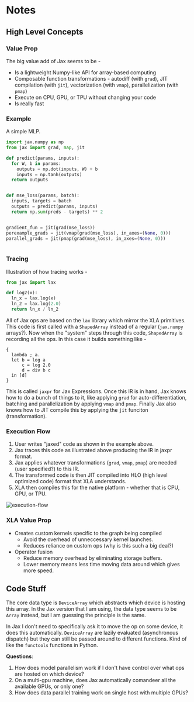# Notes

## High Level Concepts

### Value Prop

The big value add of Jax seems to be -

* Is a lightweight Numpy-like API for array-based computing
* Composable function transformations - autodiff (with `grad`), JIT compilation (with `jit`), vectorization (with `vmap`), parallelization (with `pmap`)
* Execute on CPU, GPU, or TPU without changing your code
* Is really fast

### Example

A simple MLP.

```python
import jax.numpy as np
from jax import grad, map, jit

def predict(params, inputs):
  for W, b in params:
    outputs = np.dot(inputs, W) + b
    inputs = np.tanh(outputs)
  return outputs


def mse_loss(params, batch):
  inputs, targets = batch
  outputs = predict(params, inputs)
  return np.sum(preds - targets) ** 2


gradient_fun = jit(grad(mse_loss))
perexample_grads = jit(vmap(grad(mse_loss), in_axes=(None, 0)))
parallel_grads = jit(pmap(grad(mse_loss), in_axes=(None, 0)))
   
```

### Tracing

Illustration of how tracing works -

```python
from jax import lax

def log2(x):
  ln_x = lax.log(x)
  ln_2 = lax.log(2.0)
  return ln_x / ln_2
```

All of Jax ops are based on the `lax` library which mirror the XLA primitives. This code is first called with a `ShapedArray` instead of a regular (`jax.numpy` arrays?). Now when the "system" steps through this code, `ShapedArray` is recording all the ops. In this case it builds something like - 

```
{  
  lambda ; a.
  let b = log a
      c = log 2.0
      d = div b c
  in [d]
}
```

This is called `jaxpr` for Jax Expressions. Once this IR is in hand, Jax knows how to do a bunch of things to it, like applying `grad` for auto-differentiation, batching and parallelization by applying `vmap` and `pmap`. Finally Jax also knows how to JIT compile this by applying the `jit` funciton (transformation).

### Execution Flow

1. User writes "jaxed" code as shown in the example above.
2. Jax traces this code as illustrated above producing the IR in jaxpr format.
3. Jax applies whatever transformations (`grad`, `vmap`, `pmap`) are needed (user specified?) to this IR.
4. The transformed code is then JIT compiled into HLO (high level optimized code) format that XLA understands.
5. XLA then compiles this for the native platform - whether that is CPU, GPU, or TPU.

![execution-flow](/Users/avilay/projects/bitbucket/learn/learn-jax/execution-flow.png)

### XLA Value Prop

* Creates custom kernels specific to the graph being compiled
  * Avoid the overhead of unneccessary kernel launches.
  * Reduces reliance on custom ops (why is this such a big deal?)
* Operator fusion
  * Reduce memory overhead by eliminating storage buffers.
  * Lower memory means less time moving data around which gives more speed.

## Code Stuff

The core data type is `DeviceArray` which abstracts which device is hosting this array. In the Jax version that I am using, the data type seems to be `Array` instead, but I am guessing the principle is the same.

In Jax I don't need to specifically ask it to move the op on some device, it does this automatically. `DeviceArray` are lazily evaluated (asynchronous dispatch) but they can still be passed around to different functions. Kind of like the `functools` functions in Python. 

**Questions**:

1. How does model parallelism work if I don't have control over what ops are hosted on which device?
2. On a multi-gpu machine, does Jax automatically comandeer all the available GPUs, or only one?
3. How does data parallel training work on single host with multiple GPUs?
